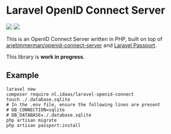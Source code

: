 # Laravel OpenID Connect Server

![](https://github.com/arietimmerman/laravel-openid-connect-server/workflows/CI/badge.svg)
![](https://img.shields.io/badge/license-AGPL--3.0-green)

This is an OpenID Connect Server written in PHP, built on top of [arietimmerman/openid-connect-server](https://github.com/arietimmerman/openid-connect-server) and [Laravel Passport](https://github.com/laravel/passport).

This library is __work in progress__.

## Example

~~~
laravel new
composer require nl.idaas/laravel-openid-connect 
touch ./.database.sqlite
# In the .env file, ensure the following lines are present
# DB_CONNECTION=sqlite
# DB_DATABASE=./.database.sqlite
php artisan migrate
php artisan passport:install
~~~
